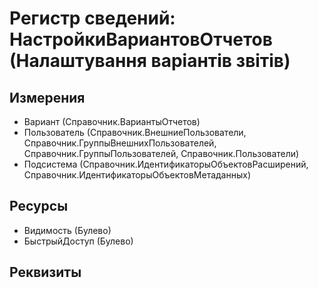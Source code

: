﻿# Регистр сведений: НастройкиВариантовОтчетов (Налаштування варіантів звітів)

## Измерения

- Вариант (Справочник.ВариантыОтчетов)
- Пользователь (Справочник.ВнешниеПользователи, Справочник.ГруппыВнешнихПользователей, Справочник.ГруппыПользователей, Справочник.Пользователи)
- Подсистема (Справочник.ИдентификаторыОбъектовРасширений, Справочник.ИдентификаторыОбъектовМетаданных)

## Ресурсы

- Видимость (Булево)
- БыстрыйДоступ (Булево)

## Реквизиты


